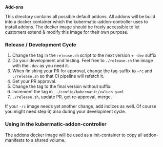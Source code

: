 **Add-ons**

This directory contains all possible default addons.
All addons will be build into a docker container which the kubermatic-addon-controller uses to install addons.
The docker image should be freely accessible to let customers extend & modify this image for their own purpose.

### Release / Development Cycle

1) Change the tag in the `release.sh` script to the next version + `-dev` suffix
2) Do your development and testing. Feel free to `./release.sh` the image with the `-dev` as you need it.
3) When finishing your PR for approval, change the tag-suffix to `-rc` and `./release.sh` so that CI pipeline will refetch it.
4) Get your PR approval.
5) Change the tag to the final version without suffix.
6) Increment the tag in `../config/kubermatic/values.yaml`
7) `./release.sh`, update PR, get re-approval, merge.

If your `-rc` image needs yet another change, add indices as well. Of course you might need step 6) also during your development cycle.

### Using in the kubermatic-addon-controller
The addons docker image will be used as a init-container to copy all addon-manifests to a shared volume.
